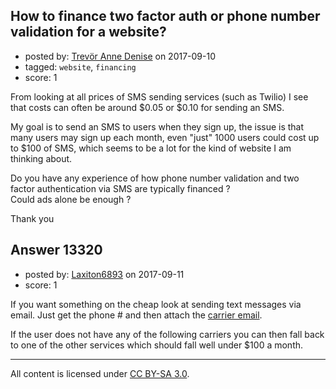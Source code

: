 ## How to finance two factor auth or phone number validation for a website?

- posted by: [Trevör Anne Denise](https://stackexchange.com/users/3333226/trev-r-anne-denise) on 2017-09-10
- tagged: `website`, `financing`
- score: 1

From looking at all prices of SMS sending services (such as Twilio) I see that costs can often be around $0.05 or $0.10 for sending an SMS.  

My goal is to send an SMS to users when they sign up, the issue is that many users may sign up each month, even "just" 1000 users could cost up to $100 of SMS, which seems to be a lot for the kind of website I am thinking about.  

Do you have any experience of how phone number validation and two factor authentication via SMS are typically financed ?  
Could ads alone be enough ?  


Thank you


## Answer 13320

- posted by: [Laxiton6893](https://stackexchange.com/users/2181902/laxiton6893) on 2017-09-11
- score: 1

<p>If you want something on the cheap look at sending text messages via email. Just get the phone # and then attach the <a href="https://20somethingfinance.com/how-to-send-text-messages-sms-via-email-for-free/" rel="nofollow noreferrer">carrier email</a>.</p>

<p>If the user does not have any of the following carriers you can then fall back to one of the other services which should fall well under $100 a month.</p>




---

All content is licensed under [CC BY-SA 3.0](https://creativecommons.org/licenses/by-sa/3.0/).
